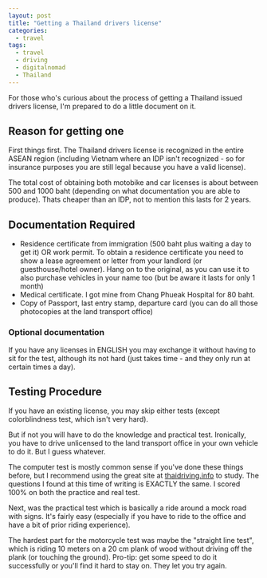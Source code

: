 ```yaml
---
layout: post
title: "Getting a Thailand drivers license"
categories:
  - travel
tags:
  - travel
  - driving
  - digitalnomad
  - Thailand
---
```


For those who's curious about the process of getting a Thailand issued drivers license, I'm prepared to do a little document on it.

## Reason for getting one

First things first. The Thailand drivers license is recognized in the entire ASEAN region (including Vietnam where an IDP isn't recognized - so for insurance purposes you are still legal because you have a valid license).

The total cost of obtaining both motobike and car licenses is about between 500 and 1000 baht (depending on what documentation you are able to produce). Thats cheaper than an IDP, not to mention this lasts for 2 years.

## Documentation Required

* Residence certificate from immigration (500 baht plus waiting a day to get it) OR work permit. To obtain a residence certificate you need to show a lease agreement or letter from your landlord (or guesthouse/hotel owner). Hang on to the original, as you can use it to also purchase vehicles in your name too (but be aware it lasts for only 1 month)
* Medical certificate. I got mine from Chang Phueak Hospital for 80 baht.
* Copy of Passport, last entry stamp, departure card (you can do all those photocopies at the land transport office)

### Optional documentation

If you have any licenses in ENGLISH you may exchange it without having to sit for the test, although its not hard (just takes time - and they only run at certain times a day).

## Testing Procedure

If you have an existing license, you may skip either tests (except colorblindness test, which isn't very hard).

But if not you will have to do the knowledge and practical test. Ironically, you have to drive unlicensed to the land transport office in your own vehicle to do it. But I guess whatever.

The computer test is mostly common sense if you've done these things before, but I recommend using the great site at [thaidriving.info](http://thaidriving.info) to study. The questions I found at this time of writing is EXACTLY the same. I scored 100% on both the practice and real test.

Next, was the practical test which is basically a ride around a mock road with signs. It's fairly easy (especially if you have to ride to the office and have a bit of prior riding experience).

The hardest part for the motorcycle test was maybe the "straight line test", which is riding 10 meters on a 20 cm plank of wood without driving off the plank (or touching the ground). Pro-tip: get some speed to do it successfully or you'll find it hard to stay on. They let you try again.
